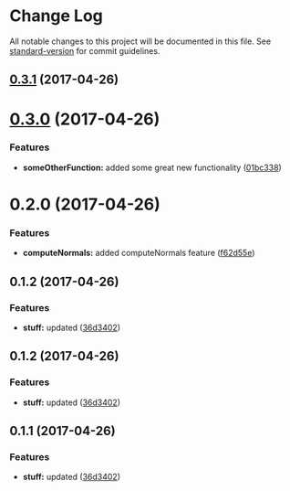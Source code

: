 # Change Log

All notable changes to this project will be documented in this file.
See [standard-version](https://github.com/conventional-changelog/standard-version) for commit guidelines.

<a name="0.3.1"></a>
## [0.3.1](https://github.com/kaosat-dev/lerna-test/compare/@kaosat-dev/first@0.3.0...@kaosat-dev/first@0.3.1) (2017-04-26)




<a name="0.3.0"></a>
# [0.3.0](https://github.com/kaosat-dev/lerna-test/compare/@kaosat-dev/first@0.2.0...@kaosat-dev/first@0.3.0) (2017-04-26)


### Features

* **someOtherFunction:** added some great new functionality ([01bc338](https://github.com/kaosat-dev/lerna-test/commit/01bc338))




<a name="0.2.0"></a>
# 0.2.0 (2017-04-26)


### Features

* **computeNormals:** added computeNormals feature ([f62d55e](https://github.com/kaosat-dev/lerna-test/commit/f62d55e))



<a name="0.1.2"></a>
## 0.1.2 (2017-04-26)


### Features

* **stuff:** updated ([36d3402](https://github.com/kaosat-dev/lerna-test/commit/36d3402))




<a name="0.1.2"></a>
## 0.1.2 (2017-04-26)


### Features

* **stuff:** updated ([36d3402](https://github.com/kaosat-dev/lerna-test/commit/36d3402))




<a name="0.1.1"></a>
## 0.1.1 (2017-04-26)


### Features

* **stuff:** updated ([36d3402](https://github.com/kaosat-dev/lerna-test/commit/36d3402))
